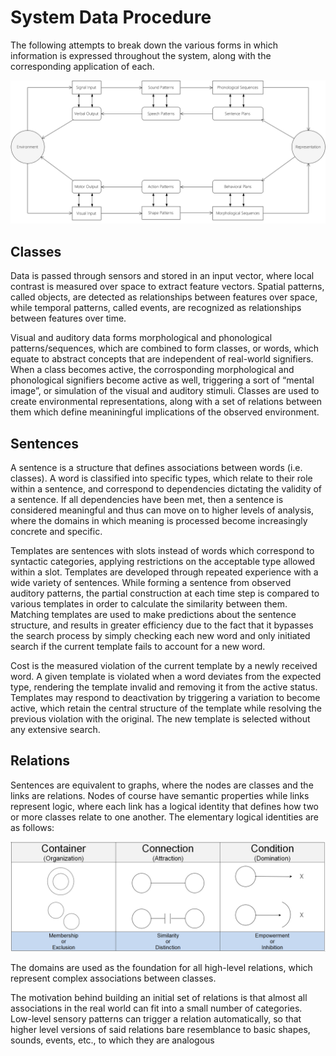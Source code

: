 # System Data Procedure

The following attempts to break down the various forms in which information is expressed throughout the system, along with the corresponding application of each.

![Data Process](https://github.com/CarsonScott/Linguistic-Agent-System/blob/master/img/Data%20Process.png)

## Classes

Data is passed through sensors and stored in an input vector, where local contrast is measured over space to extract feature vectors. Spatial patterns, called objects, are detected as relationships between features over space, while temporal patterns, called events, are recognized as relationships between features over time. 

Visual  and auditory data forms morphological and phonological patterns/sequences, which are combined to form classes, or words, which equate to abstract concepts that are independent of real-world signifiers.  When a class becomes active, the corrosponding morphological and phonological signifiers become active as well, triggering a sort of “mental image”, or simulation of the visual and auditory stimuli. Classes are used to create environmental representations, along with a set of relations between them which define meaniningful implications of the observed environment.

## Sentences

A sentence is a structure that defines associations between words (i.e. classes).  A word is classified into specific types, which relate to their role within a sentence, and correspond to dependencies dictating the validity of a sentence. If all dependencies have been met, then a sentence is considered meaningful and thus can move on to higher levels of analysis, where the domains in which meaning is processed become increasingly concrete and specific.

Templates are sentences with slots instead of words which correspond to syntactic categories, applying restrictions on the acceptable type allowed within a slot. Templates are developed through repeated experience with a wide variety of sentences. While forming a sentence from observed auditory patterns, the partial construction at each time step is compared to various templates in order to calculate the similarity between them. Matching templates are used to make predictions about the sentence structure, and results in greater efficiency due to the fact that it bypasses the search process by simply checking each new word and only initiated search if the current template fails to account for a new word.

Cost is the measured violation of the current template by a newly received word. A given template is violated when a word deviates from the expected type, rendering the template invalid and removing it from the active status. Templates may respond to deactivation by triggering a variation to become active, which retain the central structure of the template while resolving the previous violation with the original. The new template is selected without any extensive search.


## Relations

Sentences are equivalent to graphs, where the nodes are classes and the links are relations. Nodes of course have semantic properties while links represent logic, where each link has a logical identity that defines how two or more classes relate to one another. The elementary logical identities are as follows:

![](https://github.com/CarsonScott/Linguistic-Agent-System/blob/master/img/Relations.PNG)

The domains are used as the foundation for all high-level relations, which represent complex associations between classes.

The motivation behind building an initial set of relations is that almost all associations in the real world can fit into a small number of categories. Low-level sensory patterns can trigger a relation automatically, so that higher level versions of said relations bare resemblance to basic shapes, sounds, events, etc., to which they are analogous
